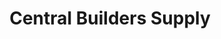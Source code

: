 ---
title: "Central Builders Supply"
url: /coal-township/central-builders-supply/
shop: Allgemein
---